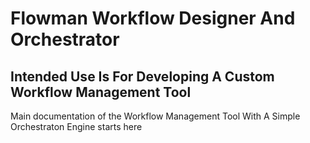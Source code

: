 # Flowman Workflow Designer And Orchestrator 
 ## Intended Use Is For Developing A Custom Workflow Management Tool 
 Main documentation of the Workflow Management Tool With A Simple Orchestraton Engine starts here

